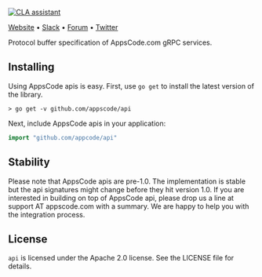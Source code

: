 [![CLA assistant](https://cla-assistant.io/readme/badge/appscode/api)](https://cla-assistant.io/appscode/api)

[Website](https://appscode.com) • [Slack](https://appscode.slack.com) • [Forum](https://discuss.appscode.com) • [Twitter](https://twitter.com/AppsCodeHQ)

Protocol buffer specification of AppsCode.com gRPC services.

## Installing
Using AppsCode apis is easy. First, use `go get` to install the latest version of the library.

    > go get -v github.com/appscode/api

Next, include AppsCode apis in your application:

```go
import "github.com/appcode/api"
```

## Stability
Please note that AppsCode apis are pre-1.0. The implementation is stable but the api signatures might change 
before they hit version 1.0. If you are interested in building on top of AppsCode api, please drop us a line at 
support AT appscode.com with a summary. We are happy to help you with the integration process.

## License
`api` is licensed under the Apache 2.0 license. See the LICENSE file for details.
